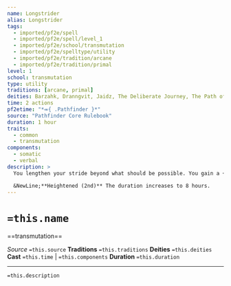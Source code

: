 ```yaml
---
name: Longstrider
alias: Longstrider
tags:
  - imported/pf2e/spell
  - imported/pf2e/spell/level_1
  - imported/pf2e/school/transmutation
  - imported/pf2e/spelltype/utility
  - imported/pf2e/tradition/arcane
  - imported/pf2e/tradition/primal
level: 1
school: transmutation
type: utility
traditions: [arcane, primal]
deities: Barzahk, Dranngvit, Jaidz, The Deliberate Journey, The Path of the Heavens
time: 2 actions
pf2etime: "*⬺{ .Pathfinder }*"
source: "Pathfinder Core Rulebook"
duration: 1 hour
traits:
  - common
  - transmutation
components:
  - somatic
  - verbal
description: >
  You lengthen your stride beyond what should be possible. You gain a +10-foot status bonus to your Speed.

  &NewLine;**Heightened (2nd)** The duration increases to 8 hours.
---
```

# `=this.name`
==transmutation==

*Source* `=this.source`
**Traditions** `=this.traditions`
**Deities** `=this.deities`
**Cast** `=this.time` | `=this.components`
**Duration** `=this.duration`

***
`=this.description`